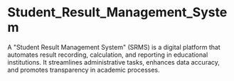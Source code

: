 # Student_Result_Management_System
A "Student Result Management System" (SRMS) is a digital platform that automates result recording, calculation, and reporting in educational institutions. It streamlines administrative tasks, enhances data accuracy, and promotes transparency in academic processes.
